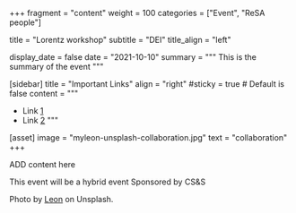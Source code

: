 +++
fragment = "content"
weight = 100
categories = ["Event", "ReSA people"]

title = "Lorentz workshop"
subtitle = "DEI"
title_align = "left"

display_date = false
date = "2021-10-10"
summary = """
This is the summary of the event
"""

[sidebar]
  title = "Important Links"
  align = "right"
  #sticky = true # Default is false
  content = """
  * Link [1](#)
  * Link [2](#)
  """

[asset]
  image = "myleon-unsplash-collaboration.jpg"
  text = "collaboration"
+++

ADD content here

This event will be a hybrid event
Sponsored by CS&S



Photo by <a href="https://unsplash.com/@myleon">Leon</a> on Unsplash.
